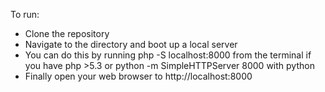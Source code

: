 To run: 

- Clone the repository
- Navigate to the directory and boot up a local server
- You can do this by running php -S localhost:8000 from the terminal if you have php >5.3 or python -m SimpleHTTPServer 8000 with python
- Finally open your web browser to http://localhost:8000
